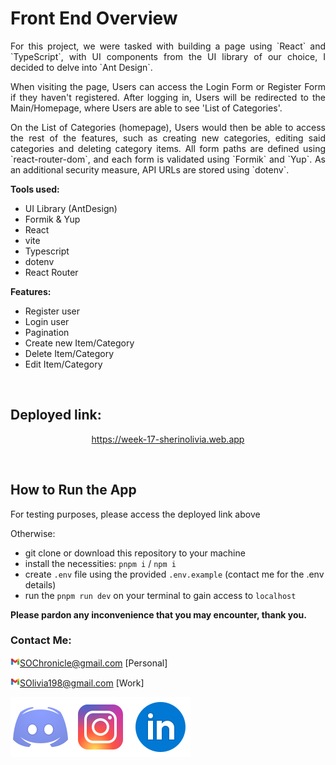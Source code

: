 # Front End Overview

<p align="justify">For this project, we were tasked with building a page using `React` and `TypeScript`, with UI components from the UI library of our choice, I decided to delve into `Ant Design`. </p>

<p align="justify">When visiting the page, Users can access the Login Form or Register Form if they haven't registered. After logging in, Users will be redirected to the Main/Homepage, where Users are able to see 'List of Categories'. </p>
<p align="justify">On the List of Categories (homepage), Users would then be able to access the rest of the features, such as creating new categories, editing said categories and deleting category items.  All form paths are defined using `react-router-dom`, and each form is validated using `Formik` and `Yup`. As an additional security measure, API URLs are stored using `dotenv`.</p>

**Tools used:**
- UI Library (AntDesign)
- Formik & Yup
- React
- vite
- Typescript
- dotenv
- React Router

**Features:**
- Register user
- Login user
- Pagination
- Create new Item/Category
- Delete Item/Category 
- Edit Item/Category
<br>

## Deployed link: 
<p align="center">
<a href="https://week-17-sherinolivia.web.app/">https://week-17-sherinolivia.web.app</a>
</p> 
<br>

## How to Run the App

For testing purposes, please access the deployed link above

Otherwise:
- git clone or download this repository to your machine
- install the necessities: `pnpm i` / `npm i`
- create `.env` file using the provided `.env.example` (contact me for the .env details)
- run the `pnpm run dev` on your terminal to gain access to `localhost`

 **Please pardon any inconvenience that you may encounter, thank you.** 

### Contact Me:

<img src="https://raw.githubusercontent.com/RevoU-FSSE-2/week-7-SherinOlivia/3dd7cdf0d5c9fc1828f0dfcac8ef2e9c057902be/assets/gmail-icon.svg" width="15px" background-color="none">[SOChronicle@gmail.com](mailto:SOChronicle@gmail.com) [Personal]

<img src="https://raw.githubusercontent.com/RevoU-FSSE-2/week-7-SherinOlivia/3dd7cdf0d5c9fc1828f0dfcac8ef2e9c057902be/assets/gmail-icon.svg" width="15px" background-color="none">[SOlivia198@gmail.com](mailto:SOlivia198@gmail.com) [Work]

[![Roo-Discord](https://raw.githubusercontent.com/RevoU-FSSE-2/week-5-SherinOlivia/bddf1eca3ee3ad82db2f228095d01912bf9c3de6/assets/MDimgs/icons8-discord.svg)](https://discord.com/users/shxdxr#7539)[![Roo-Instagram](https://raw.githubusercontent.com/RevoU-FSSE-2/week-5-SherinOlivia/bddf1eca3ee3ad82db2f228095d01912bf9c3de6/assets/MDimgs/icons8-instagram.svg)](https://instagram.com/shxdxr?igshid=MzRlODBiNWFlZA==)[![Roo-LinkedIn](https://raw.githubusercontent.com/RevoU-FSSE-2/week-5-SherinOlivia/bddf1eca3ee3ad82db2f228095d01912bf9c3de6/assets/MDimgs/icons8-linkedin-circled.svg)](https://www.linkedin.com/in/sherin-olivia-07311127a/)